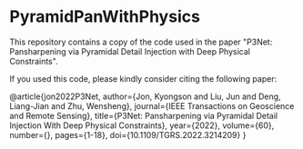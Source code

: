 # PyramidPanWithPhysics


This repository contains a copy of the code used in the paper "P3Net: Pansharpening via Pyramidal Detail Injection with Deep Physical Constraints".

If you used this code, please kindly consider citing the following paper:

@article{jon2022P3Net, author={Jon, Kyongson and Liu, Jun and Deng, Liang-Jian and Zhu, Wensheng},
  journal={IEEE Transactions on Geoscience and Remote Sensing}, 
  title={P3Net: Pansharpening via Pyramidal Detail Injection With Deep Physical Constraints}, 
  year={2022},
  volume={60},
  number={},
  pages={1-18},
  doi={10.1109/TGRS.2022.3214209}
  }
